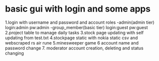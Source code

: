 # basic gui with login and some apps
1.login with username and password and account roles
  -admin(admin tier) login:admin pw:admin
  -group_member(basic tier) login:guest pw:guest
2.project table to manage daily tasks
3.stock page updating with self updating from test.txt
4.stockpage static with nokia static csv and webscraped rs air rune
5.minesweeper game
6 account name and password change
7. moderator account creation, deleting and status changing
